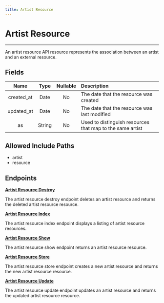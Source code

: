```yaml
---
title: Artist Resource
---
```


# Artist Resource

---

An artist resource API resource represents the association between an artist and an external resource.

## Fields

|    Name    |  Type   | Nullable | Description                                               |
| :--------: | :-----: | :------: | :-------------------------------------------------------- |
| created_at | Date    | No       | The date that the resource was created                    |
| updated_at | Date    | No       | The date that the resource was last modified              |
| as         | String  | No       | Used to distinguish resources that map to the same artist |

## Allowed Include Paths

* artist
* resource

## Endpoints

**[Artist Resource Destroy](/wiki/artistresource/destroy/)**

The artist resource destroy endpoint deletes an artist resource and returns the deleted artist resource resource.

**[Artist Resource Index](/wiki/artistresource/index/)**

The artist resource index endpoint displays a listing of artist resource resources.

**[Artist Resource Show](/wiki/artistresource/show/)**

The artist resource show endpoint returns an artist resource resource.

**[Artist Resource Store](/wiki/artistresource/store/)**

The artist resource store endpoint creates a new artist resource and returns the new artist resource resource.

**[Artist Resource Update](/wiki/artistresource/update/)**

The artist resource update endpoint updates an artist resource and returns the updated artist resource resource.